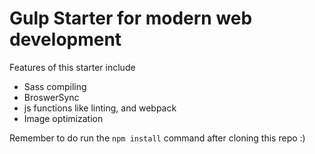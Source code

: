 # Gulp Starter for modern web development 

Features of this starter include
* Sass compiling
* BroswerSync 
* js functions like linting, and webpack 
* Image optimization 

Remember to do run the `npm install` command after cloning this repo :) 
